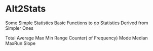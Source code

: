 # Alt2Stats
Some Simple Statistics
Basic Functions to do Statistics Derived from Simpler Ones

Total
Average
Max 
Min
Range
Counter( of Frequency)
Mode
Median
MaxRun
Slope
